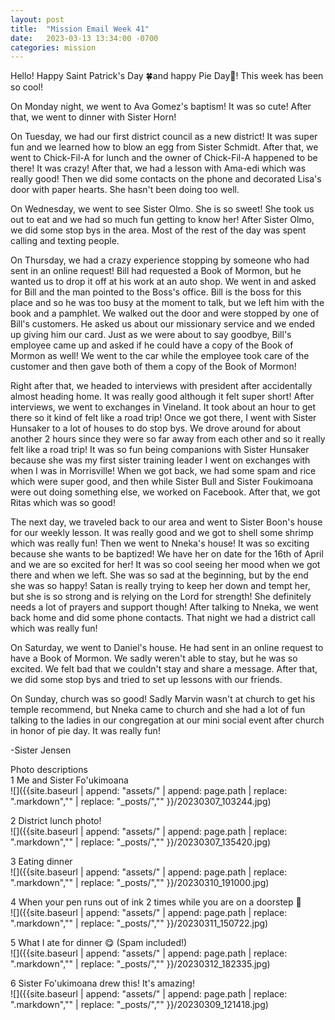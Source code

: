 ```yaml
---
layout: post
title:  "Mission Email Week 41"
date:   2023-03-13 13:34:00 -0700
categories: mission
---
```

Hello! Happy Saint Patrick's Day 🍀and happy Pie Day🥧! This week has been so cool!

On Monday night, we went to Ava Gomez's baptism! It was so cute! After that, we went to dinner with Sister Horn!

On Tuesday, we had our first district council as a new district! It was super fun and we learned how to blow an egg from Sister Schmidt. After that, we went to Chick-Fil-A for lunch and the owner of Chick-Fil-A happened to be there! It was crazy! After that, we had a lesson with Ama-edi which was really good! Then we did some contacts on the phone and decorated Lisa's door with paper hearts. She hasn't been doing too well.

On Wednesday, we went to see Sister Olmo. She is so sweet! She took us out to eat and we had so much fun getting to know her! After Sister Olmo, we did some stop bys in the area. Most of the rest of the day was spent calling and texting people.

On Thursday, we had a crazy experience stopping by someone who had sent in an online request! Bill had requested a Book of Mormon, but he wanted us to drop it off at his work at an auto shop. We went in and asked for Bill and the man pointed to the Boss's office. Bill is the boss for this place and so he was too busy at the moment to talk, but we left him with the book and a pamphlet. We walked out the door and were stopped by one of Bill's customers. He asked us about our missionary service and we ended up giving him our card. Just as we were about to say goodbye, Bill's employee came up and asked if he could have a copy of the Book of Mormon as well! We went to the car while the employee took care of the customer and then gave both of them a copy of the Book of Mormon!

Right after that, we headed to interviews with president after accidentally almost heading home. It was really good although it felt super short! After interviews, we went to exchanges in Vineland. It took about an hour to get there so it kind of felt like a road trip! Once we got there, I went with Sister Hunsaker to a lot of houses to do stop bys. We drove around for about another 2 hours since they were so far away from each other and so it really felt like a road trip! It was so fun being companions with Sister Hunsaker because she was my first sister training leader I went on exchanges with when I was in Morrisville! When we got back, we had some spam and rice which were super good, and then while Sister Bull and Sister Foukimoana were out doing something else, we worked on Facebook. After that, we got Ritas which was so good!

The next day, we traveled back to our area and went to Sister Boon's house for our weekly lesson. It was really good and we got to shell some shrimp which was really fun! Then we went to Nneka's house! It was so exciting because she wants to be baptized! We have her on date for the 16th of April and we are so excited for her! It was so cool seeing her mood when we got there and when we left. She was so sad at the beginning, but by the end she was so happy! Satan is really trying to keep her down and tempt her, but she is so strong and is relying on the Lord for strength! She definitely needs a lot of prayers and support though! After talking to Nneka, we went back home and did some phone contacts. That night we had a district call which was really fun!

On Saturday, we went to Daniel's house. He had sent in an online request to have a Book of Mormon. We sadly weren't able to stay, but he was so excited. We felt bad that we couldn't stay and share a message. After that, we did some stop bys and tried to set up lessons with our friends.

On Sunday, church was so good! Sadly Marvin wasn't at church to get his temple recommend, but Nneka came to church and she had a lot of fun talking to the ladies in our congregation at our mini social event after church in honor of pie day. It was really fun!

-Sister Jensen

Photo descriptions  
1 Me and Sister Fo'ukimoana   
![]({{site.baseurl | append: "assets/" | append:  page.path | replace: ".markdown","" | replace: "_posts/",""  }}/20230307_103244.jpg)

2 District lunch photo!   
![]({{site.baseurl | append: "assets/" | append:  page.path | replace: ".markdown","" | replace: "_posts/",""  }}/20230307_135420.jpg)

3 Eating dinner   
![]({{site.baseurl | append: "assets/" | append:  page.path | replace: ".markdown","" | replace: "_posts/",""  }}/20230310_191000.jpg)

4 When your pen runs out of ink 2 times while you are on a doorstep 🤣   
![]({{site.baseurl | append: "assets/" | append:  page.path | replace: ".markdown","" | replace: "_posts/",""  }}/20230311_150722.jpg)

5 What I ate for dinner 😋 (Spam included!)   
![]({{site.baseurl | append: "assets/" | append:  page.path | replace: ".markdown","" | replace: "_posts/",""  }}/20230312_182335.jpg)

6 Sister Fo'ukimoana drew this! It's amazing!   
![]({{site.baseurl | append: "assets/" | append:  page.path | replace: ".markdown","" | replace: "_posts/",""  }}/20230309_121418.jpg)
